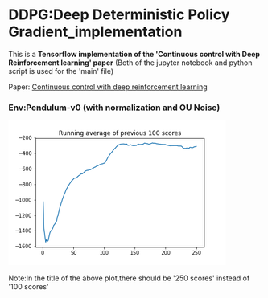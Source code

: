 # DDPG:Deep Deterministic Policy Gradient_implementation

This is a **Tensorflow implementation of the 'Continuous control with Deep Reinforcement learning' paper** (Both of the jupyter notebook and python script is used for the 'main' file)

Paper: [Continuous control with deep reinforcement learning](https://arxiv.org/abs/1509.02971)

### Env:Pendulum-v0 (with normalization and OU Noise)
![alt text](https://github.com/RUFFY-369/DDPG_implementation/blob/master/plots/pendulum_norm_ou_noise.png?raw=true)

Note:In the title of the above plot,there should be '250 scores' instead of '100 scores'
